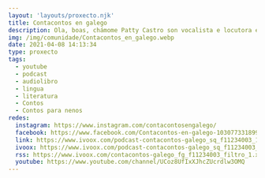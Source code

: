 ```yaml
---
layout: 'layouts/proxecto.njk'
title: Contacontos en galego
description: Ola, boas, chámome Patty Castro son vocalista e locutora e son a creadora de **Contacontos en galego**, este proxecto nace da experiencia como nai, que cría as súas fillas intentando que teñan aceso a contos e material educativo e de lecer en galego. E tamén do meu amor pola locución e a promoción e visibilidade das actividades para os cativos.
img: /img/comunidade/Contacontos_en_galego.webp
date: 2021-04-08 14:13:34
type: proxecto
tags:
  - youtube
  - podcast
  - audiolibro
  - lingua
  - literatura
  - Contos
  - Contos para nenos
redes:
  instagram: https://www.instagram.com/contacontosengalego/
  facebook: https://www.facebook.com/Contacontos-en-galego-103077331899481
  link: https://www.ivoox.com/podcast-contacontos-galego_sq_f11234003_1.html
  ivoox: https://www.ivoox.com/podcast-contacontos-galego_sq_f11234003_1.html
  rss: https://www.ivoox.com/contacontos-galego_fg_f11234003_filtro_1.xml
  youtube: https://www.youtube.com/channel/UCoz8UfIxXJhcZUcrdlw3OMQ
---
```


